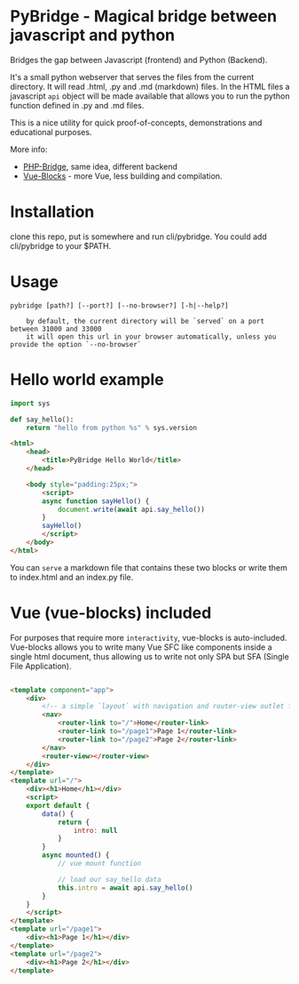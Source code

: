 # PyBridge - Magical bridge between javascript and python

Bridges the gap between Javascript (frontend) and Python (Backend).

It's a small python webserver that serves the files from the current directory.
It will read .html, .py and .md (markdown) files.
In the HTML files a javascript `api` object will be made available that allows
you to run the python function defined in .py and .md files.

This is a nice utility for quick proof-of-concepts, demonstrations and educational
purposes.

More info:
- [PHP-Bridge](https://github.com/j-angnoe/php-bridge), same idea, different backend
- [Vue-Blocks](https://github.com/j-angnoe/vue-blocks) - more Vue, less building and compilation.

# Installation
clone this repo, put is somewhere and run cli/pybridge. You could add cli/pybridge to your $PATH.

# Usage
```
pybridge [path?] [--port?] [--no-browser?] [-h|--help?]

    by default, the current directory will be `served` on a port between 31000 and 33000
    it will open this url in your browser automatically, unless you provide the option `--no-browser`
```

# Hello world example

```python
import sys

def say_hello():
    return "hello from python %s" % sys.version
```

```html
<html>
    <head>
        <title>PyBridge Hello World</title>
    </head>

    <body style="padding:25px;">
        <script>
        async function sayHello() {
            document.write(await api.say_hello())
        }
        sayHello()
        </script>
    </body>
</html>
```

You can `serve` a markdown file that contains these two blocks
or write them to index.html and an index.py file. 

# Vue (vue-blocks) included

For purposes that require more `interactivity`, vue-blocks is auto-included. Vue-blocks allows you to write many Vue SFC like components inside a single html document, thus allowing us to write not only SPA but SFA (Single File Application).

```html

<template component="app">
    <div>
        <!-- a simple `layout` with navigation and router-view outlet for our pages -->
        <nav>
            <router-link to="/">Home</router-link>
            <router-link to="/page1">Page 1</router-link>
            <router-link to="/page2">Page 2</router-link>
        </nav>
        <router-view></router-view>
    </div>
</template>
<template url="/">
    <div><h1>Home</h1></div>
    <script>
    export default {
        data() {
            return {
                intro: null
            }
        }
        async mounted() {
            // vue mount function

            // load our say_hello data 
            this.intro = await api.say_hello()
        }
    }
    </script>
</template>
<template url="/page1">
    <div><h1>Page 1</h1></div>
</template>
<template url="/page2">
    <div><h1>Page 2</h1></div>
</template>

```


